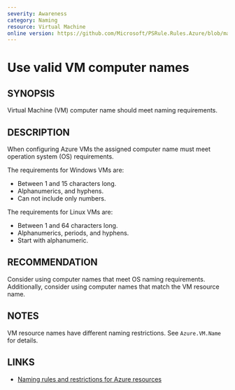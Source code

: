 ```yaml
---
severity: Awareness
category: Naming
resource: Virtual Machine
online version: https://github.com/Microsoft/PSRule.Rules.Azure/blob/master/docs/rules/en/Azure.VM.ComputerName.md
---
```


# Use valid VM computer names

## SYNOPSIS

Virtual Machine (VM) computer name should meet naming requirements.

## DESCRIPTION

When configuring Azure VMs the assigned computer name must meet operation system (OS) requirements.

The requirements for Windows VMs are:

- Between 1 and 15 characters long.
- Alphanumerics, and hyphens.
- Can not include only numbers.

The requirements for Linux VMs are:

- Between 1 and 64 characters long.
- Alphanumerics, periods, and hyphens.
- Start with alphanumeric.

## RECOMMENDATION

Consider using computer names that meet OS naming requirements.
Additionally, consider using computer names that match the VM resource name.

## NOTES

VM resource names have different naming restrictions.
See `Azure.VM.Name` for details.

## LINKS

- [Naming rules and restrictions for Azure resources](https://docs.microsoft.com/en-us/azure/azure-resource-manager/management/resource-name-rules)
